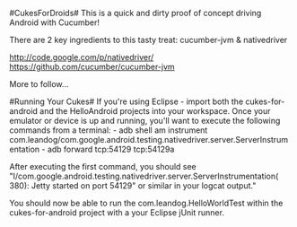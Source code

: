 #CukesForDroids#
This is a quick and dirty proof of concept driving Android with Cucumber!

There are 2 key ingredients to this tasty treat:
cucumber-jvm & nativedriver

http://code.google.com/p/nativedriver/
https://github.com/cucumber/cucumber-jvm

More to follow...

#Running Your Cukes#
If you're using Eclipse - import both the cukes-for-android and the HelloAndroid projects into your workspace.
Once your emulator or device is up and running, you'll want to execute the following commands from a terminal:
    - adb shell am instrument com.leandog/com.google.android.testing.nativedriver.server.ServerInstrumentation
    - adb forward tcp:54129 tcp:54129a

After executing the first command, you should see "I/com.google.android.testing.nativedriver.server.ServerInstrumentation(  380): Jetty started on port 54129" or similar in your logcat output."

You should now be able to run the com.leandog.HelloWorldTest within the cukes-for-android project with a your Eclipse jUnit runner.
